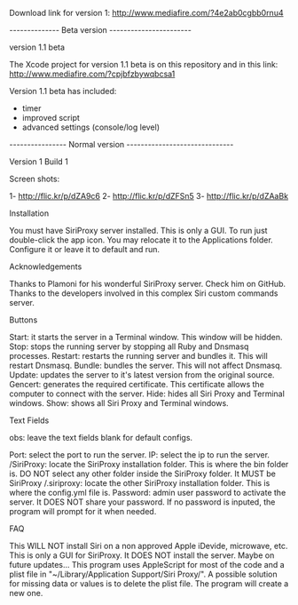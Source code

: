 Download link for version 1: http://www.mediafire.com/?4e2ab0cgbb0rnu4

-------------- Beta version -----------------------

version 1.1 beta

The Xcode project for version 1.1 beta is on this repository and in this link: http://www.mediafire.com/?cpjbfzbywqbcsa1

Version 1.1 beta has included:
- timer
- improved script
- advanced settings (console/log level)

---------------- Normal version ------------------------------

Version 1 Build 1

Screen shots:

1- http://flic.kr/p/dZA9c6
2- http://flic.kr/p/dZFSn5
3- http://flic.kr/p/dZAaBk

Installation

You must have SiriProxy server installed. This is only a GUI. To run just double-click the app icon. You may relocate it to the Applications folder. Configure it or leave it to default and run.

Acknowledgements

Thanks to Plamoni for his wonderful SiriProxy server. Check him on GitHub.
Thanks to the developers involved in this complex Siri custom commands server.

Buttons

Start: it starts the server in a Terminal window. This window will be hidden.
Stop: stops the running server by stopping all Ruby and Dnsmasq processes.
Restart: restarts the running server and bundles it. This will restart Dnsmasq.
Bundle: bundles the server. This will not affect Dnsmasq.
Update: updates the server to it's latest version from the original source.
Gencert: generates the required certificate. This certificate allows the computer to connect with the server.
Hide: hides all Siri Proxy and Terminal windows.
Show: shows all Siri Proxy and Terminal windows.

Text Fields

obs: leave the text fields blank for default configs.

Port: select the port to run the server.
IP: select the ip to run the server.
/SiriProxy: locate the SiriProxy installation folder. This is where the bin folder is. DO NOT select any other folder inside the SiriProxy folder. It MUST be SiriProxy
/.siriproxy: locate the other SiriProxy installation folder. This is where the config.yml file is.
Password: admin user password to activate the server. It DOES NOT share your password. If no password is inputed, the program will prompt for it when needed.

FAQ

This WILL NOT	install Siri on a non approved Apple iDevide, microwave, etc.
This is only a GUI for SiriProxy. It DOES NOT install the server. Maybe on future updates...
This program uses AppleScript for most of the code and a plist file in "~/Library/Application Support/Siri Proxy/". A possible solution for missing data or values is to delete the plist file. The program will create a new one.